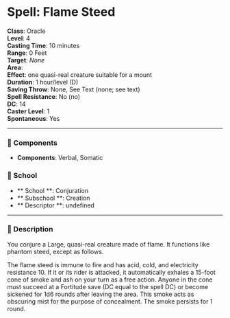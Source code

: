
# Spell: Flame Steed
**Class**: Oracle  
**Level**: 4  
**Casting Time**: 10 minutes  
**Range**: 0 Feet  
**Target**: _None_  
**Area**:   
**Effect**: one quasi-real creature suitable for a mount  
**Duration**: 1 hour/level (D)  
**Saving Throw**: None, See Text (none; see text)  
**Spell Resistance**: No (no)  
**DC**: 14  
**Caster Level**: 1  
**Spontaneous**: Yes

---

### 🔮 Components
- **Components**: Verbal, Somatic

### 🏫 School
- ** School **: Conjuration
- ** Subschool **: Creation
- ** Descriptor **: undefined
---

### 📜 Description
You conjure a Large, quasi-real creature made of flame. It functions like phantom steed, except as follows.

The flame steed is immune to fire and has acid, cold, and electricity resistance 10. If it or its rider is attacked, it automatically exhales a 15-foot cone of smoke and ash on your turn as a free action. Anyone in the cone must succeed at a Fortitude save (DC equal to the spell DC) or become sickened for 1d6 rounds after leaving the area. This smoke acts as obscuring mist for the purpose of concealment. The smoke persists for 1 round.
